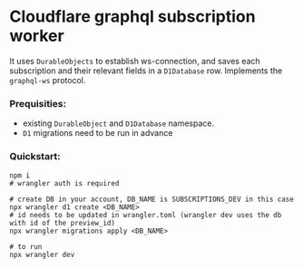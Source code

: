 # Cloudflare graphql subscription worker

It uses `DurableObjects` to establish ws-connection, and saves each subscription and their relevant fields in a `D1Database` row. Implements the `graphql-ws` protocol.

### Prequisities:

- existing `DurableObject` and `D1Database` namespace.
- `D1` migrations need to be run in advance

### Quickstart:

```shell
npm i
# wrangler auth is required

# create DB in your account, DB_NAME is SUBSCRIPTIONS_DEV in this case
npx wrangler d1 create <DB_NAME>
# id needs to be updated in wrangler.toml (wrangler dev uses the db with id of the preview_id)
npx wrangler migrations apply <DB_NAME>

# to run
npx wrangler dev
```
